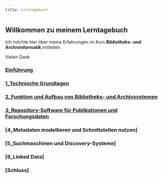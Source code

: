```yaml
---
title: Lerntagebuch
---
```


## Willkommen zu meinem Lerntagebuch

Ich möchte hier über meine Erfahrungen im Kurs **Bibliotheks- und Archivinformatik** mitteilen.

Vielen Dank

### [Einführung](https://github.com/akoezeibrahi/Blog-Bain20-Akoezel/blob/master/Einführung.md)

 ### [1_Technische Grundlagen](https://github.com/akoezeibrahi/Blog-Bain20-Akoezel/blob/master/1_Technische%20Grundlagen.md)

 ### [2_Funktion und Aufbau von Bibliotheks- und Archivsystemen](https://github.com/akoezeibrahi/Blog-Bain20-Akoezel/blob/master/2_Funktion%20und%20Aufbau%20von%20Bibliotheks-%20und%20Archivsystemen.md)

 ### [3_Repository-Software für Publikationen und Forschungsdaten ](https://github.com/akoezeibrahi/Blog-Bain20-Akoezel/blob/master/3_Repository-Software%20für%20Publikationen%20und%20Forschungsdaten.md)

 ### [4_Metadaten modellieren und Schnittstellen nutzen]

 ### [5_Suchmaschinen und Discovery-Systeme]

 ### [6_Linked Data]

 ### [Schluss]
